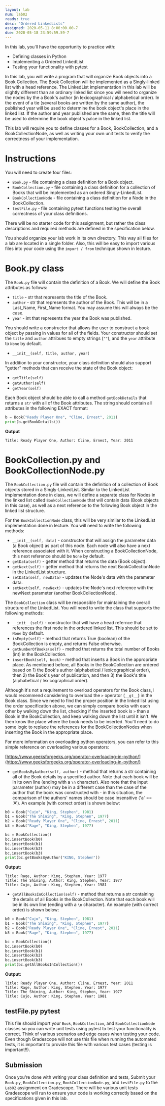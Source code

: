 ```yaml
---
layout: lab
num: lab02
ready: true
desc: "Ordered LinkedLists"
assigned: 2020-05-11 8:00:00.00-7
due: 2020-05-18 23:59:59.59-7
---
```


In this lab, you'll have the opportunity to practice with:

* Defining classes in Python
* Implementing a Ordered LinkedList
* Testing your functionality with pytest

In this lab, you will write a program that will organize Book objects into a Book Collection. The Book Collection will be implemented as a Singly-linked list with a head reference. The LinkedList implementation in this lab will be slightly different than an ordinary linked list since you will need to organize the nodes by the a Book's author (in lexicographical / alphabetical order). In the event of a tie (several books are written by the same author), the published year will be used to determine the book object's place in the linked list. If the author and year published are the same, then the title will be used to determine the book object's palce in the linked list.

This lab will require you to define classes for a Book, BookCollection, and a BookCollectionNode, as well as writing your own unit tests to verify the correctness of your implementation.

# Instructions

You will need to create four files:
* `Book.py` - file containing a class definition for a Book object.
* `BookCollection.py` - file containing a class definition for a collection of Books that will be implemented as an ordered Singly-LinkedList.
* `BookCollectionNode` - file containing a class definition for a Node in the BookCollection.
* `testFile.py` - file containing pytest functions testing the overall correctness of your class definitions.

There will be no starter code for this assignment, but rather the class descriptions and required methods are defined in the specification below.

You should organize your lab work in its own directory. This way all files for a lab are located in a single folder. Also, this will be easy to import various files into your code using the `import / from` technique shown in lecture.

# Book.py class

The `Book.py` file will contain the definition of a Book. We will define the Book attributes as follows:

* `title` - str that represents the title of the Book.
* `author` - str that represents the author of the Book. This will be in a Last_Name, First_Name format. You may assume this will always be the case.
* `year` - int that represents the year the Book was published.

You should write a constructor that allows the user to construct a book object by passing in values for all of the fields. Your constructor should set the `title` and `author` attribues to empty strings (`""`), and the `year` attribute to `None` by default.

* `__init__(self, title, author, year)`

In addition to your constructor, your class definition should also support "getter" methods that can receive the state of the Book object:

* `getTitle(self)`
* `getAuthor(self)`
* `getYear(self)`

Each Book object should be able to call a method `getBookDetails` that returns a `str` with all of the Book attributes. The string should contain all attributes in the following EXACT format:

```python
b = Book("Ready Player One", "Cline, Ernest", 2011)
print(b.getBookDetails())
```

<b>Output</b>

```
Title: Ready Player One, Author: Cline, Ernest, Year: 2011
```

# BookCollection.py and BookCollectionNode.py

The `BookCollection.py` file will contain the definition of a collection of Book objects stored in a Singly-LinkedList. Similar to the LinkedList implementation done in class, we will define a separate class for Nodes in the linked list called `BookCollectionNode` that will contain data (Book objects in this case), as well as a next reference to the following Book object in the linked list structure.

For the `BookCollectionNode` class, this will be very similar to the LinkedList implementation done in lecture. You will need to write the following methods:

* `__init__(self, data)` - constructor that will assign the parameter data (a Book object) as part of this node. Each node will also have a next reference associated with it. When constructing a BookCollectionNode, this next reference should be `None` by default.
* `getData(self)` - getter method that returns the data (Book object).
* `getNext(self)` - getter method that returns the next BookCollectionNode in the LinkedList structure. 
* `setData(self, newData)` - updates the Node's data with the parameter data.
* `setNext(self, newNext)` - updates the Node's next reference with the newNext parameter (another BookCollectionNode).

The `BookCollection` class will be responsible for maintaining the overall structure of the LinkedList. You will need to write the class that supports the following methods:

* `__init__(self)` - constructor that will have a head refernce that references the first node in the ordered linked list. This should be set to `None` by default.
* `isEmpty(self)` - method that returns True (boolean) of the BookCollection is empty, and returns False otherwise.
* `getNumberOfBooks(self)` - method that returns the total number of Books (int) in the BookCollection.
* `insertBook(self, book)` - method that inserts a Book in the appropriate place. As mentioned before, all Books in the BookCollection are ordered based on 1) the Book's author (alphabetical / lexicographical order), then 2) the Book's year of publication, and then 3) the Book's title (alphabetical / lexicographical order).

Although it's not a requirement to overload operators for the Book class, I would recommend considering to overload the `>` operator (`__gt__`) in the Book class. Since we need to find the proper position in the linked list using the order specification above, we can simply compare books with each other by walking down the list, checking if the inserted book is `>` than a Book in the BookCollection, and keep walking down the list until it isn't. We then know the place where the book needs to be inserted. You'll need to do some logic to replace the references for the BookCollectionNodes when inserting the Book in the appropriate place.

For more information on overloading python operators, you can refer to this simple reference on overloading various operators:

[https://www.geeksforgeeks.org/operator-overloading-in-python/](https://www.geeksforgeeks.org/operator-overloading-in-python/)

* `getBooksByAuthor(self, author)` - method that returns a str containing all of the Book details by a specified author. Note that each book will be in its own line (ending with a `\n` character). Also note that the input parameter (author) may be in a different case than the case of the author that the book was constructed with - in this situation, the comparison of the authors' names should be case insensitive ('a' == 'A'). An example (with correct order) is shown below:

```python
b0 = Book("Cujo", "King, Stephen", 1981)
b1 = Book("The Shining", "King, Stephen", 1977)
b2 = Book("Ready Player One", "Cline, Ernest", 2011)
b3 = Book("Rage", "King, Stephen", 1977)

bc = BookCollection()
bc.insertBook(b0)
bc.insertBook(b1)
bc.insertBook(b2)
bc.insertBook(b3)
print(bc.getBooksByAuthor("KING, Stephen"))
```

<b> Output: </b>

```
Title: Rage, Author: King, Stephen, Year: 1977
Title: The Shining, Author: King, Stephen, Year: 1977
Title: Cujo, Author: King, Stephen, Year: 1981

```

* `getAllBooksInCollection(self)` - method that returns a str containing the details of all Books in the BookCollection. Note that each book will be in its own line (ending with a `\n` character). An example (with correct order) is shown below:

```python
b0 = Book("Cujo", "King, Stephen", 1981)
b1 = Book("The Shining", "King, Stephen", 1977)
b2 = Book("Ready Player One", "Cline, Ernest", 2011)
b3 = Book("Rage", "King, Stephen", 1977)

bc = BookCollection()
bc.insertBook(b0)
bc.insertBook(b1)
bc.insertBook(b2)
bc.insertBook(b3)
print(bc.getAllBooksInCollection())
```

<b> Output: </b>

```
Title: Ready Player One, Author: Cline, Ernest, Year: 2011
Title: Rage, Author: King, Stephen, Year: 1977
Title: The Shining, Author: King, Stephen, Year: 1977
Title: Cujo, Author: King, Stephen, Year: 1981

```

## testFile.py pytest

This file should import your `Book`, `BookCollection`, and `BookCollectionNode` classes so you can write unit tests using pytest to test your functionality is correct. Think of various scenarios and edge cases when testing your code. Even though Gradescope will not use this file when running the automated tests, it is important to provide this file with various test cases (testing is important!!).

## Submission

Once you're done with writing your class definition and tests, Submit your `Book.py`, `BookCollection.py`, `BookCollectionNode.py`, and `testFile.py` to the `Lab02` assignment on Gradescope. There will be various unit tests Gradescope will run to ensure your code is working correctly based on the specifications given in this lab.


